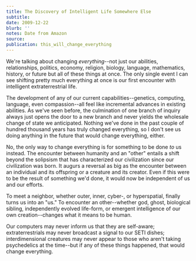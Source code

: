 ```yaml
---
title: The Discovery of Intelligent Life Somewhere Else
subtitle:
date: 2009-12-22
blurb: ''
notes: Date from Amazon
source:
publication: this_will_change_everything
---
```


We're talking about changing _everything_--not just our abilities, relationships, politics, economy, religion, biology, language, mathematics, history, or future but all of these things at once. The only single event I can see shifting pretty much everything at once is our first encounter with intelligent extraterrestrial life.

The development of any of our current capabilities--genetics, computing, language, even compassion--all feel like incremental advances in existing abilities. As we've seen before, the culmination of one branch of inquiry always just opens the door to a new branch and never yields the wholesale change of state we anticipated. Nothing we've done in the past couple of hundred thousand years has truly changed everything, so I don't see us doing anything in the future that would change everything, either.

No, the only way to change everything is for something to be done _to_ us instead. The encounter between humanity and an "other" entails a shift beyond the solipsism that has characterized our civilization since our civilization was born. It augurs a reversal as big as the encounter between an individual and its offspring or a creature and its creator. Even if this were to be the result of something we'd done, it would now be independent of us and our efforts.

To meet a neighbor, whether outer, inner, cyber-, or hyperspatial, finally turns us into an "us." To encounter an other--whether god, ghost, biological sibling, independently evolved life-form, or emergent intelligence of our own creation--changes what it means to be human.

Our computers may never inform us that they are self-aware; extraterrestrials may never broadcast a signal to our SETI dishes; interdimensional creatures may never appear to those who aren't taking psychedelics at the time--but if any of these things happened, that would change everything.
